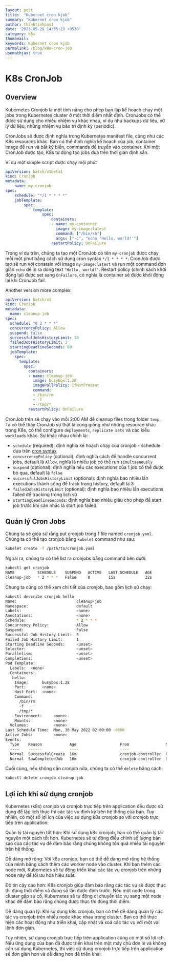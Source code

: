 ```yaml
---
layout: post
title:  "Kubernet cron kjob"
summary: "Kubernet cron kjob"
author: thanhtinhpas1
date: '2023-05-28 14:35:23 +0530'
category: k8s
thumbnail: 
keywords: Kubernet cron kjob
permalink: /blog/k8s-cron-job
usemathjax: true
---
```

# K8s CronJob

## Overview
Kubernetes Cronjob là một tính năng cho phép bạn lập kế hoạch chạy một jobs trong Kubernetes cluster ở một thời điểm nhất định.
CronJobs có thể được sử dụng cho nhiều nhiệm vụ khác nhau, ví dụ như backups dữ liệu, xử lý dữ liệu, những nhiệm vụ bảo trì định kỳ (periodic).

CronJobs sẽ được định nghĩa trong Kubernetes manifest file, cũng như các K8s resources khác. Bạn có thể định nghĩa kế hoạch của job, container image để run và bất ký biến, commands để truyền vào container. Khi một CronJob được tạo, K8s tự động tạo jobs dụa trên thời gian định sẵn.

Ví dụ một simple script được chạy mội phút

```yaml
apiVersion: batch/v1beta1
kind: CronJob
metadata:
    name: my-cronjob
spec:
    schedule: "*/1 * * * *"
    jobTemplate:
        spec:
            template:
                spec:
                    containers:
                    - name: my-container
                      image: my-image:latest
                      command: ["/bin/sh"]
                      args: ["-c", "echo 'Hello, world!'"]
                    restartPolicy: OnFailure
```

Trong ví dụ trên, chúng ta tạo một CronJob có tên `my-cronjob` được chạy mỗi một phut bằng cách sử dụng cron syntax `*/1 * * * *`. CronJob được tạo sẽ run với conatain với image `my-image:latest` và run một command đơn giản `echo` để in ra dòng text `"Hello, world!"`. Restart policy (chính sách khởi động lại) được set sang `OnFailure`, có nghĩa là container sẽ được khởi động lại khi CronJob fail.

Another version more complex:
```yaml
apiVersion: batch/v1
kind: CronJob
metadata:
  name: cleanup-job
spec:
  schedule: "0 2 * * *"
  concurrencyPolicy: Allow
  suspend: false
  successfulJobsHistoryLimit: 10
  failedJobsHistoryLimit: 3
  startingDeadlineSeconds: 60
  jobTemplate:
    spec:
      template:
        spec:
          containers:
          - name: cleanup-job
            image: busybox:1.28
            imagePullPolicy: IfNotPresent
            command:
            - /bin/rm
            - -f
            - /tmp/*
          restartPolicy: OnFailure
```

CronJob trên sẽ chạy vào mỗi 2:00 AM để cleanup files trong folder `temp`. Ta có thể thấy CronJob sự thật là cũng giống như những resource khác trong K8s, có thể configure `deployments`, `replicate sets` và các kiểu `workloads` khác.
Sự khác nhau chính là:
- `schedule` (required): định nghĩa kế hoạch chạy của cronjob - schedule dựa trên [cron syntax](http://www.cronmaker.com/)
- `concurrencyPolicy` (optional): định nghĩa cách để handle concurrent jobs, default là `Allow`, nghĩa là nhiều job có thể run `simultaenously`
- `suspend` (optional): định nghĩa nếu các executions của 1 job có thể được bỏ qua, default là `false`
- `successfulJobsHistoryLimit` (optional): định nghĩa bao nhiêu lần executions thành công để track trong history, default là 3
- `failedJobsHistoryLimit` (optional): định nghĩa bao nhiêu lần executions failed để tracking trong lịch sử
- `startingDeadlineSeconds`: định nghĩa bao nhiêu giâu cho phép để start job trước khi cân nhắc là start job failed.

## Quản lý Cron Jobs
Chúng ta sẽ giỏa sử rằng put cronjob trong 1 file named `cronjob.yaml`. Chúng ta có thể tạo cronjob bằng `kubelet` command như sau:
```bash
kubelet create -f /path/to/cronjob.yaml
```

Ngoài ra, chúng ta có thể list ra cronjobs bằng command bên dưới:
```bash
kubectl get cronjob
NAME          SCHEDULE    SUSPEND   ACTIVE   LAST SCHEDULE   AGE
cleanup-job   * 2 * * *   False     0        15s             32s
```

Chung ta cũng có thể xem chi tiết của cronjob, bao gồm lịch sử chạy:
```bash
kubectl describe cronjob hello
Name:                          cleanup-job
Namespace:                     default
Labels:                        <none>
Annotations:                   <none>
Schedule:                      * 2 * * *
Concurrency Policy:            Allow
Suspend:                       False
Successful Job History Limit:  3
Failed Job History Limit:      1
Starting Deadline Seconds:     <unset>
Selector:                      <unset>
Parallelism:                   <unset>
Completions:                   <unset>
Pod Template:
  Labels:  <none>
  Containers:
   hello:
    Image:      busybox:1.28
    Port:       <none>
    Host Port:  <none>
    Command:
      /bin/rm
      -f
      /tmp/*
    Environment:     <none>
    Mounts:          <none>
  Volumes:           <none>
Last Schedule Time:  Mon, 30 May 2022 02:00:00 -0600
Active Jobs:         <none>
Events:
  Type    Reason            Age                   From                Message
  ----    ------            ----                  ----                -------
  Normal  SuccessfulCreate  16m                   cronjob-controller  Created job cleanup-job-27565242
  Normal  SawCompletedJob   16m                   cronjob-controller  Saw completed job: cleanup-job-27565242, status: Complete
```

Cuối cùng, nếu không cần cronjob nữa, chúng ta có thể `delete` bằng cách:
```bash
kubectl delete cronjob cleanup-job
```

## Lợi ích khi sử dụng cronjob
Kubernetes (k8s) cronjob và cronjob trực tiếp trên application đều được sử dụng để lập lịch thực thi các tác vụ định kỳ trên hệ thống của bạn. Tuy nhiên, có một số lợi ích của việc sử dụng k8s cronjob so với cronjob trực tiếp trên application:

Quản lý tài nguyên tốt hơn: Khi sử dụng k8s cronjob, bạn có thể quản lý tài nguyên một cách tốt hơn. Kubernetes sẽ tự động điều chỉnh số lượng bản sao của các tác vụ để đảm bảo rằng chúng không tốn quá nhiều tài nguyên trên hệ thống.

Dễ dàng mở rộng: Với k8s cronjob, bạn có thể dễ dàng mở rộng hệ thống của mình bằng cách thêm các worker node vào cluster. Khi bạn thêm các node mới, Kubernetes sẽ tự động triển khai các tác vụ cronjob trên những node này để tối ưu hóa hiệu suất.

Độ tin cậy cao hơn: K8s cronjob giúp đảm bảo rằng các tác vụ sẽ được thực thi đúng thời điểm và đúng số lần được định trước. Nếu một node trong cluster gặp sự cố, Kubernetes sẽ tự động di chuyển tác vụ sang một node khác để đảm bảo rằng chúng được thực thi đúng thời điểm.

Dễ dàng quản lý: Khi sử dụng k8s cronjob, bạn có thể dễ dàng quản lý các tác vụ cronjob trên nhiều node khác nhau trong cluster. Bạn có thể thực hiện các hoạt động như triển khai, cập nhật và xoá các tác vụ với một vài lệnh đơn giản.

Tuy nhiên, sử dụng cronjob trực tiếp trên application cũng có một số lợi ích. Nếu ứng dụng của bạn đã được triển khai trên một máy chủ đơn lẻ và không cần sử dụng Kubernetes, thì việc sử dụng cronjob trực tiếp trên application sẽ đơn giản hơn và dễ dàng hơn để triển khai.
